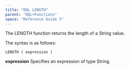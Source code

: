 ```yaml
---
title: "OQL LENGTH"
parent: "OQL+Functions"
space: "Reference Guide 5"
---
```



The LENGTH function returns the length of a String value.

The syntax is as follows:

```
LENGTH ( expression )

```

**expression**
Specifies an expression of type String.
